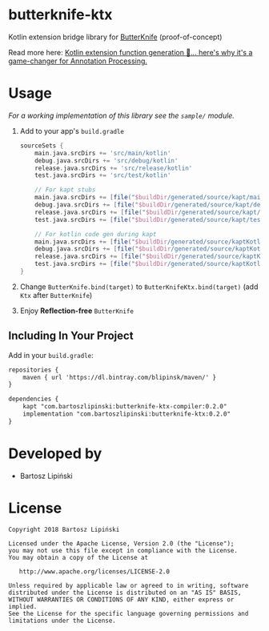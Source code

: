 butterknife-ktx
===============

Kotlin extension bridge library for [ButterKnife](https://github.com/JakeWharton/butterknife) (proof-of-concept)

Read more here: [Kotlin extension function generation 🚀… here's why it's a game-changer for Annotation Processing.](https://medium.com/@blipinsk/kotlin-extension-methods-generation-15b5e6499dc8)

Usage
=====
*For a working implementation of this library see the `sample/` module.*

 1. Add to your app's `build.gradle`

     ```groovy
     sourceSets {
         main.java.srcDirs += 'src/main/kotlin'
         debug.java.srcDirs += 'src/debug/kotlin'
         release.java.srcDirs += 'src/release/kotlin'
         test.java.srcDirs += 'src/test/kotlin'

         // For kapt stubs
         main.java.srcDirs += [file("$buildDir/generated/source/kapt/main")]
         debug.java.srcDirs += [file("$buildDir/generated/source/kapt/debug")]
         release.java.srcDirs += [file("$buildDir/generated/source/kapt/release")]
         test.java.srcDirs += [file("$buildDir/generated/source/kapt/test")]

         // For kotlin code gen during kapt
         main.java.srcDirs += [file("$buildDir/generated/source/kaptKotlin/main")]
         debug.java.srcDirs += [file("$buildDir/generated/source/kaptKotlin/debug")]
         release.java.srcDirs += [file("$buildDir/generated/source/kaptKotlin/release")]
         test.java.srcDirs += [file("$buildDir/generated/source/kaptKotlin/test")]
     }
     ```

 2. Change `ButterKnife.bind(target)` to `ButterKnifeKtx.bind(target)` (add `Ktx` after `ButterKnife`)
 3. Enjoy **Reflection-free** `ButterKnife`

Including In Your Project
-------------------------
Add in your `build.gradle`:
```xml
repositories {
    maven { url 'https://dl.bintray.com/blipinsk/maven/' }
}

dependencies {
    kapt "com.bartoszlipinski:butterknife-ktx-compiler:0.2.0"
    implementation "com.bartoszlipinski:butterknife-ktx:0.2.0"
}
```

Developed by
============
 * Bartosz Lipiński

License
=======

    Copyright 2018 Bartosz Lipiński
    
    Licensed under the Apache License, Version 2.0 (the "License");
    you may not use this file except in compliance with the License.
    You may obtain a copy of the License at

       http://www.apache.org/licenses/LICENSE-2.0

    Unless required by applicable law or agreed to in writing, software
    distributed under the License is distributed on an "AS IS" BASIS,
    WITHOUT WARRANTIES OR CONDITIONS OF ANY KIND, either express or implied.
    See the License for the specific language governing permissions and
    limitations under the License.
